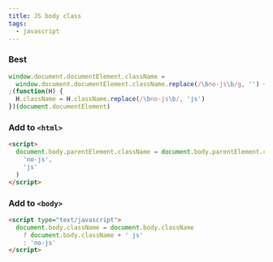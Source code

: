 ```yaml
---
title: JS body class
tags:
  - javascript
---
```


### Best

```js
window.document.documentElement.className =
  window.document.documentElement.className.replace(/\bno-js\b/g, '') + ' js '
;(function(H) {
  H.className = H.className.replace(/\bno-js\b/, 'js')
})(document.documentElement)
```

### Add to `<html>`

```html
<script>
  document.body.parentElement.className = document.body.parentElement.className.replace(
    'no-js',
    'js'
  )
</script>
```

### Add to `<body>`

```html
<script type="text/javascript">
  document.body.className = document.body.className
    ? document.body.className + ' js'
    : 'no-js'
</script>
```
